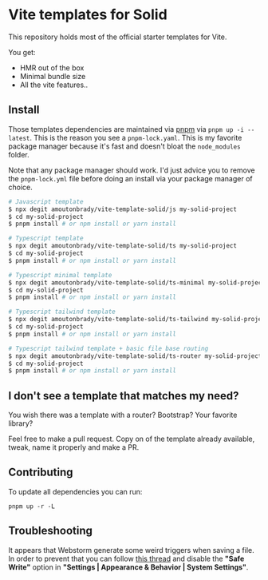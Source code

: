 # Vite templates for Solid

This repository holds most of the official starter templates for Vite.

You get:

- HMR out of the box
- Minimal bundle size
- All the vite features..

## Install

Those templates dependencies are maintained via [pnpm](https://pnpm.js.org/) via `pnpm up -i --latest`.
This is the reason you see a `pnpm-lock.yaml`. This is my favorite package manager because it's fast and doesn't bloat the `node_modules` folder.

Note that any package manager should work. I'd just advice you to remove the `pnpm-lock.yml` file before doing an install via your package manager of choice.

```bash
# Javascript template
$ npx degit amoutonbrady/vite-template-solid/js my-solid-project
$ cd my-solid-project
$ pnpm install # or npm install or yarn install
```

```bash
# Typescript template
$ npx degit amoutonbrady/vite-template-solid/ts my-solid-project
$ cd my-solid-project
$ pnpm install # or npm install or yarn install
```

```bash
# Typescript minimal template
$ npx degit amoutonbrady/vite-template-solid/ts-minimal my-solid-project
$ cd my-solid-project
$ pnpm install # or npm install or yarn install
```

```bash
# Typescript tailwind template
$ npx degit amoutonbrady/vite-template-solid/ts-tailwind my-solid-project
$ cd my-solid-project
$ pnpm install # or npm install or yarn install
```

```bash
# Typescript tailwind template + basic file base routing
$ npx degit amoutonbrady/vite-template-solid/ts-router my-solid-project
$ cd my-solid-project
$ pnpm install # or npm install or yarn install
```

## I don't see a template that matches my need?

You wish there was a template with a router? Bootstrap? Your favorite library?

Feel free to make a pull request. Copy on of the template already available, tweak, name it properly and make a PR.

## Contributing

To update all dependencies you can run:

`pnpm up -r -L`

## Troubleshooting

It appears that Webstorm generate some weird triggers when saving a file. In order to prevent that you can follow [this thread](https://intellij-support.jetbrains.com/hc/en-us/community/posts/360000154544-I-m-having-a-huge-problem-with-Webstorm-and-react-hot-loader-) and disable the **"Safe Write"** option in **"Settings | Appearance & Behavior | System Settings"**.
